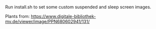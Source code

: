 Run install.sh to set some custom suspended and sleep screen images.

Plants from: https://www.digitale-bibliothek-mv.de/viewer/image/PPN680602941/131/
